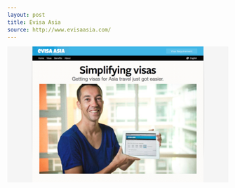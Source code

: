 ```yaml
---
layout: post
title: Evisa Asia
source: http://www.evisaasia.com/
---
```


<img src="/img/statap_img/evisaasia.png">
